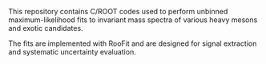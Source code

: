 This repository contains C/ROOT codes used to perform unbinned maximum-likelihood fits to invariant mass spectra of various heavy mesons and exotic candidates.

The fits are implemented with RooFit and are designed for signal extraction and systematic uncertainty evaluation.
